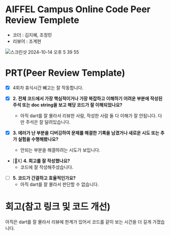 # AIFFEL Campus Online Code Peer Review Templete
- 코더 : 김지혜, 조정민
- 리뷰어 : 조계현


![스크린샷 2024-10-14 오후 5 39 55](https://github.com/user-attachments/assets/1686fed0-286a-4615-b095-4a53eebf76f9)



# PRT(Peer Review Template)
- [X] 4회차 휴식시간 뺴고는 잘 작동합니다.
    
- [X]  **2. 전체 코드에서 가장 핵심적이거나 가장 복잡하고 이해하기 어려운 부분에 작성된 
주석 또는 doc string을 보고 해당 코드가 잘 이해되었나요?**
    - 아직 dart를 잘 몰라서 리뷰한 사람, 작성한 사람 둘 다 이해가 잘 안됩니다. 다만 주석은 잘 달려있습니다.
        
- [X]  **3. 에러가 난 부분을 디버깅하여 문제를 해결한 기록을 남겼거나
새로운 시도 또는 추가 실험을 수행해봤나요?**
    - 안되는 부분을 해결하려는 시도가 보입니다.
      
- [X]  **4. 회고를 잘 작성했나요?**
    - 코드에 잘 작성해주셨습니다.
        
- [ ]  **5. 코드가 간결하고 효율적인가요?**
    - 아직 dart를 잘 몰라서 판단할 수 없습니다.


# 회고(참고 링크 및 코드 개선)
아직은 dart를 잘 몰라서 리뷰에 한계가 있어서 코드를 같이 보는 시간을 더 길게 가졌습니다.
